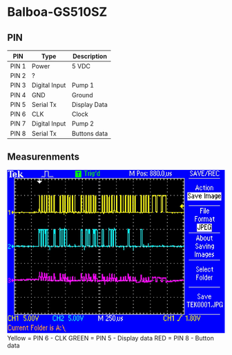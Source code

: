 # Balboa-GS510SZ

## PIN

| PIN           | Type            | Description   |
| ------------- | --------------  |-------------- |
| PIN 1         | Power           |  5 VDC        |
| PIN 2         | ?               |               |
| PIN 3         | Digital Input   |  Pump 1       |
| PIN 4         | GND             |  Ground       |
| PIN 5         | Serial Tx       |  Display Data |
| PIN 6         | CLK             |  Clock        |
| PIN 7         | Digital Input   |  Pump 2       |
| PIN 8         | Serial Tx       |  Buttons data |

## Measurenments 
<img src="https://github.com/MagnusPer/Balboa-GS510SZ/blob/main/measurements/PIN6-PIN5-PIN8.JPG" width="800">
Yellow = PIN 6 - CLK
GREEN  = PIN 5 - Display data  
RED    = PIN 8 - Button data 
